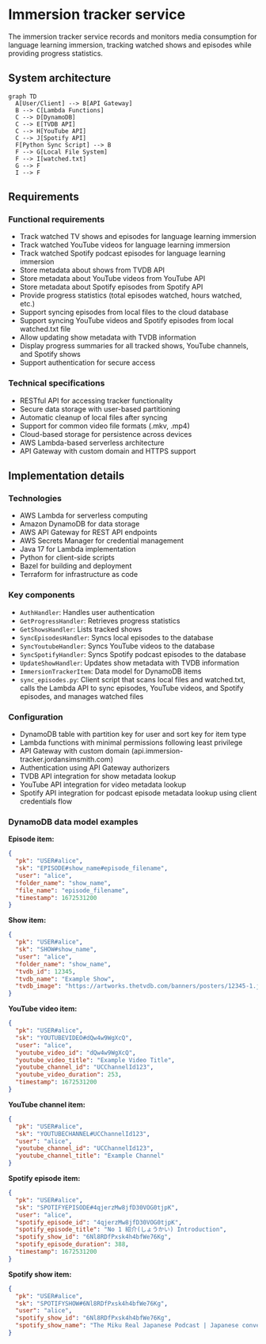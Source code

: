 # Immersion tracker service

The immersion tracker service records and monitors media consumption for language learning immersion, tracking watched shows and episodes while providing progress statistics.

## System architecture

```mermaid
graph TD
  A[User/Client] --> B[API Gateway]
  B --> C[Lambda Functions]
  C --> D[DynamoDB]
  C --> E[TVDB API]
  C --> H[YouTube API]
  C --> J[Spotify API]
  F[Python Sync Script] --> B
  F --> G[Local File System]
  F --> I[watched.txt]
  G --> F
  I --> F
```

## Requirements

### Functional requirements

- Track watched TV shows and episodes for language learning immersion
- Track watched YouTube videos for language learning immersion
- Track watched Spotify podcast episodes for language learning immersion
- Store metadata about shows from TVDB API
- Store metadata about YouTube videos from YouTube API
- Store metadata about Spotify episodes from Spotify API
- Provide progress statistics (total episodes watched, hours watched, etc.)
- Support syncing episodes from local files to the cloud database
- Support syncing YouTube videos and Spotify episodes from local watched.txt file
- Allow updating show metadata with TVDB information
- Display progress summaries for all tracked shows, YouTube channels, and Spotify shows
- Support authentication for secure access

### Technical specifications

- RESTful API for accessing tracker functionality
- Secure data storage with user-based partitioning
- Automatic cleanup of local files after syncing
- Support for common video file formats (.mkv, .mp4)
- Cloud-based storage for persistence across devices
- AWS Lambda-based serverless architecture
- API Gateway with custom domain and HTTPS support

## Implementation details

### Technologies

- AWS Lambda for serverless computing
- Amazon DynamoDB for data storage
- AWS API Gateway for REST API endpoints
- AWS Secrets Manager for credential management
- Java 17 for Lambda implementation
- Python for client-side scripts
- Bazel for building and deployment
- Terraform for infrastructure as code

### Key components

- `AuthHandler`: Handles user authentication
- `GetProgressHandler`: Retrieves progress statistics
- `GetShowsHandler`: Lists tracked shows
- `SyncEpisodesHandler`: Syncs local episodes to the database
- `SyncYoutubeHandler`: Syncs YouTube videos to the database
- `SyncSpotifyHandler`: Syncs Spotify podcast episodes to the database
- `UpdateShowHandler`: Updates show metadata with TVDB information
- `ImmersionTrackerItem`: Data model for DynamoDB items
- `sync_episodes.py`: Client script that scans local files and watched.txt, calls the Lambda API to sync episodes, YouTube videos, and Spotify episodes, and manages watched files

### Configuration

- DynamoDB table with partition key for user and sort key for item type
- Lambda functions with minimal permissions following least privilege
- API Gateway with custom domain (api.immersion-tracker.jordansimsmith.com)
- Authentication using API Gateway authorizers
- TVDB API integration for show metadata lookup
- YouTube API integration for video metadata lookup
- Spotify API integration for podcast episode metadata lookup using client credentials flow

### DynamoDB data model examples

**Episode item:**

```json
{
  "pk": "USER#alice",
  "sk": "EPISODE#show_name#episode_filename",
  "user": "alice",
  "folder_name": "show_name",
  "file_name": "episode_filename",
  "timestamp": 1672531200
}
```

**Show item:**

```json
{
  "pk": "USER#alice",
  "sk": "SHOW#show_name",
  "user": "alice",
  "folder_name": "show_name",
  "tvdb_id": 12345,
  "tvdb_name": "Example Show",
  "tvdb_image": "https://artworks.thetvdb.com/banners/posters/12345-1.jpg"
}
```

**YouTube video item:**

```json
{
  "pk": "USER#alice",
  "sk": "YOUTUBEVIDEO#dQw4w9WgXcQ",
  "user": "alice",
  "youtube_video_id": "dQw4w9WgXcQ",
  "youtube_video_title": "Example Video Title",
  "youtube_channel_id": "UCChannelId123",
  "youtube_video_duration": 253,
  "timestamp": 1672531200
}
```

**YouTube channel item:**

```json
{
  "pk": "USER#alice",
  "sk": "YOUTUBECHANNEL#UCChannelId123",
  "user": "alice",
  "youtube_channel_id": "UCChannelId123",
  "youtube_channel_title": "Example Channel"
}
```

**Spotify episode item:**

```json
{
  "pk": "USER#alice",
  "sk": "SPOTIFYEPISODE#4qjerzMw8jfD30VOG0tjpK",
  "user": "alice",
  "spotify_episode_id": "4qjerzMw8jfD30VOG0tjpK",
  "spotify_episode_title": "No 1 紹介(しょうかい) Introduction",
  "spotify_show_id": "6Nl8RDfPxsk4h4bfWe76Kg",
  "spotify_episode_duration": 388,
  "timestamp": 1672531200
}
```

**Spotify show item:**

```json
{
  "pk": "USER#alice",
  "sk": "SPOTIFYSHOW#6Nl8RDfPxsk4h4bfWe76Kg",
  "user": "alice",
  "spotify_show_id": "6Nl8RDfPxsk4h4bfWe76Kg",
  "spotify_show_name": "The Miku Real Japanese Podcast | Japanese conversation | Japanese culture"
}
```
